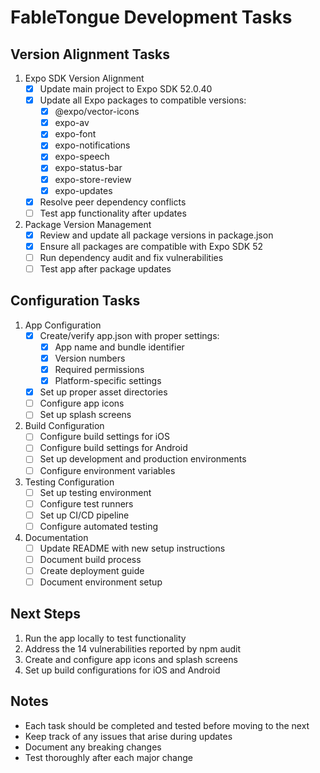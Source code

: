 # FableTongue Development Tasks

## Version Alignment Tasks
1. Expo SDK Version Alignment
   - [x] Update main project to Expo SDK 52.0.40
   - [x] Update all Expo packages to compatible versions:
     - [x] @expo/vector-icons
     - [x] expo-av
     - [x] expo-font
     - [x] expo-notifications
     - [x] expo-speech
     - [x] expo-status-bar
     - [x] expo-store-review
     - [x] expo-updates
   - [x] Resolve peer dependency conflicts
   - [ ] Test app functionality after updates

2. Package Version Management
   - [x] Review and update all package versions in package.json
   - [x] Ensure all packages are compatible with Expo SDK 52
   - [ ] Run dependency audit and fix vulnerabilities
   - [ ] Test app after package updates

## Configuration Tasks
1. App Configuration
   - [x] Create/verify app.json with proper settings:
     - [x] App name and bundle identifier
     - [x] Version numbers
     - [x] Required permissions
     - [x] Platform-specific settings
   - [x] Set up proper asset directories
   - [ ] Configure app icons
   - [ ] Set up splash screens

2. Build Configuration
   - [ ] Configure build settings for iOS
   - [ ] Configure build settings for Android
   - [ ] Set up development and production environments
   - [ ] Configure environment variables

3. Testing Configuration
   - [ ] Set up testing environment
   - [ ] Configure test runners
   - [ ] Set up CI/CD pipeline
   - [ ] Configure automated testing

4. Documentation
   - [ ] Update README with new setup instructions
   - [ ] Document build process
   - [ ] Create deployment guide
   - [ ] Document environment setup

## Next Steps
1. Run the app locally to test functionality
2. Address the 14 vulnerabilities reported by npm audit
3. Create and configure app icons and splash screens
4. Set up build configurations for iOS and Android

## Notes
- Each task should be completed and tested before moving to the next
- Keep track of any issues that arise during updates
- Document any breaking changes
- Test thoroughly after each major change 